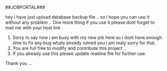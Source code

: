 ##JOBPORTAL###



hey i have just upload database backup file .. so i hope you can use it without any problem ..
One more thing if you use it please dont forget to mail me with your host link .

1.  Sorry to say now i am busy with my new job here so i dont have enough time to fix any bug whats already ruined you i am realy sorry for that.
2.  You are full free to modify and contribute this project .. 
3.  If you already use this please update readme file for further use.

Thank you ...
